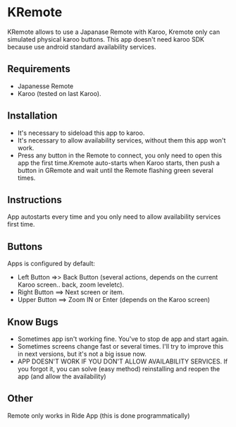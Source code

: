 # KRemote
KRemote allows to use a Japanase Remote with Karoo, Kremote only can simulated physical karoo buttons. This app doesn't need karoo SDK because use android standard availability services.

## Requirements
- Japanesse Remote
- Karoo (tested on last Karoo).

## Installation
- It's necessary to sideload this app to karoo.
- It's necessary to allow availability services, without them this app won't work.
- Press any button in the Remote to connect, you only need to open this app the first time.Kremote auto-starts when Karoo starts, then push a button in GRemote and wait until the Remote flashing green several times.

## Instructions
App autostarts every time and you only need to allow availability services first time.


## Buttons
Apps is configured by default:

- Left Button =>> Back Button (several actions, depends on the current Karoo screen.. back, zoom leveletc).
- Right Button ==> Next screen or item. 
- Upper Button ==> Zoom IN or Enter (depends on the Karoo screen)

## Know Bugs
- Sometimes app isn't working fine. You've to stop de app and start again.
- Sometimes screens change fast or several times. I'll try to improve this in next versions, but it's not a big issue now.
- APP DOESN'T WORK IF YOU DON'T ALLOW AVAILABILITY SERVICES. If you forgot it, you can solve (easy method) reinstalling and reopen the app (and allow the availability)
## Other
Remote only works in Ride App (this is done programmatically)